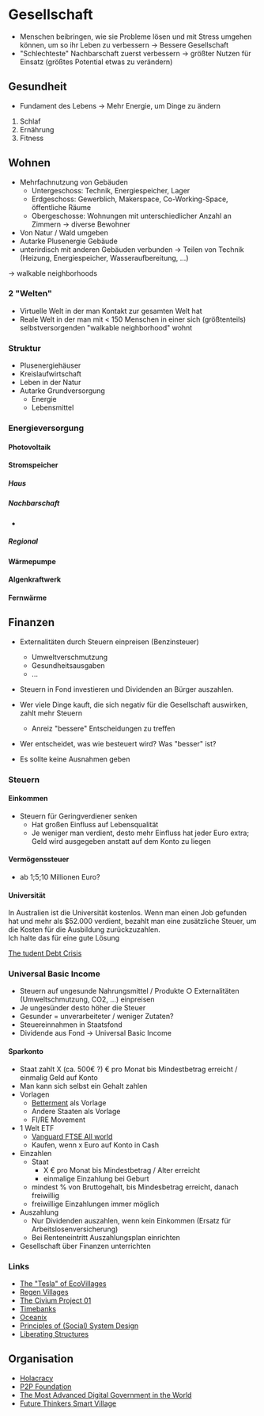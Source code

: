 # Gesellschaft

- Menschen beibringen, wie sie Probleme lösen und mit Stress umgehen können, um so ihr Leben zu verbessern
-> Bessere Gesellschaft
- "Schlechteste" Nachbarschaft zuerst verbessern
-> größter Nutzen für Einsatz (größtes Potential etwas zu verändern)

## Gesundheit

- Fundament des Lebens
-> Mehr Energie, um Dinge zu ändern

1. Schlaf
2. Ernährung
3. Fitness

## Wohnen

- Mehrfachnutzung von Gebäuden
    + Untergeschoss: Technik, Energiespeicher, Lager
    + Erdgeschoss: Gewerblich, Makerspace, Co-Working-Space, öffentliche Räume
    + Obergeschosse: Wohnungen mit unterschiedlicher Anzahl an Zimmern -> diverse Bewohner
- Von Natur / Wald umgeben
- Autarke Plusenergie Gebäude
- unterirdisch mit anderen Gebäuden verbunden -> Teilen von Technik (Heizung, Energiespeicher, Wasseraufbereitung, ...)

-> walkable neighborhoods

### 2 "Welten"   
- Virtuelle Welt in der man Kontakt zur gesamten Welt hat
- Reale Welt in der man mit < 150 Menschen in einer sich (größtenteils) selbstversorgenden "walkable neighborhood" wohnt

### Struktur

- Plusenergiehäuser
- Kreislaufwirtschaft
- Leben in der Natur
- Autarke Grundversorgung
    + Energie
    + Lebensmittel

### Energieversorgung

#### Photovoltaik

#### Stromspeicher

##### Haus

##### Nachbarschaft

- 

##### Regional

#### Wärmepumpe

#### Algenkraftwerk

#### Fernwärme

## Finanzen

- Externalitäten durch Steuern einpreisen (Benzinsteuer)  
    + Umweltverschmutzung
    + Gesundheitsausgaben
    + ...
- Steuern in Fond investieren und Dividenden an Bürger auszahlen.
- Wer viele Dinge kauft, die sich negativ für die Gesellschaft auswirken, zahlt mehr Steuern
    + Anreiz "bessere" Entscheidungen zu treffen

- Wer entscheidet, was wie besteuert wird? Was "besser" ist?
- Es sollte keine Ausnahmen geben

### Steuern

#### Einkommen

- Steuern für Geringverdiener senken 
    + Hat großen Einfluss auf Lebensqualität
    + Je weniger man verdient, desto mehr Einfluss hat jeder Euro extra; Geld wird ausgegeben anstatt auf dem Konto zu liegen

#### Vermögenssteuer

- ab 1;5;10 Millionen Euro?

#### Universität

In Australien ist die Universität kostenlos. Wenn man einen Job gefunden hat und mehr als $52.000 verdient, bezahlt man eine zusätzliche Steuer, um die Kosten für die Ausbildung zurückzuzahlen.  
Ich halte das für eine gute Lösung

[The tudent Debt Crisis](https://www.youtube.com/watch?v=Rqv0nuP4OAU&t=660s)

### Universal Basic Income

- Steuern auf ungesunde Nahrungsmittel / Produkte
    ○ Externalitäten (Umweltschmutzung, CO2, …) einpreisen
- Je ungesünder desto höher die Steuer
- Gesunder = unverarbeiteter / weniger Zutaten?
- Steuereinnahmen in Staatsfond
- Dividende aus Fond -> Universal Basic Income

#### Sparkonto

- Staat zahlt X (ca. 500€ ?) € pro Monat bis Mindestbetrag erreicht / einmalig Geld auf Konto
- Man kann sich selbst ein Gehalt zahlen
- Vorlagen
    + [Betterment](https://www.betterment.com/investing/) als Vorlage 
    + Andere Staaten als Vorlage 
    + FI/RE Movement
- 1 Welt ETF
    + [Vanguard FTSE All world](https://www.justetf.com/de/etf-profile.html?isin=IE00B3RBWM25&from=search)
    + Kaufen, wenn x Euro auf Konto in Cash 
- Einzahlen
    + Staat
        * X € pro Monat bis Mindestbetrag / Alter erreicht
        * einmalige Einzahlung bei Geburt
    + mindest % von Bruttogehalt, bis Mindesbetrag erreicht, danach freiwillig
    + freiwillige Einzahlungen immer möglich
- Auszahlung
    + Nur Dividenden auszahlen, wenn kein Einkommen (Ersatz für Arbeitslosenversicherung)
    + Bei Renteneintritt Auszahlungsplan einrichten
- Gesellschaft über Finanzen unterrichten

### Links

- [The "Tesla" of EcoVillages](https://www.youtube.com/watch?v=kH_94v67upo)
- [Regen Villages](http://regenvillages.com/)
- [The Civium Project 01](https://www.youtube.com/watch?v=yXBAtdyBto0)
- [Timebanks](https://timebanks.org/)
- [Oceanix](https://oceanix.org/)
- [Principles of (Social) System Design](https://notebook.drmaciver.com/posts/2018-09-27-12:18.html)
- [Liberating Structures](http://www.liberatingstructures.com/ls-menu/)

## Organisation

- [Holacracy](https://www.holacracy.org/)
- [P2P Foundation](https://p2pfoundation.net/)
- [The Most Advanced Digital Government in the World](https://www.youtube.com/watch?v=nPJ7IVFNEhI)
- [Future Thinkers Smart Village](https://futurethinkers.org/village/)
